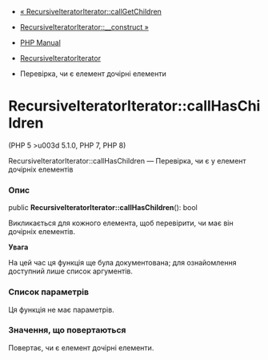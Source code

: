 - [«
RecursiveIteratorIterator::callGetChildren](recursiveiteratoriterator.callgetchildren.md)
- [RecursiveIteratorIterator::\_\_construct
»](recursiveiteratoriterator.construct.md)

- [PHP Manual](index.md)
- [RecursiveIteratorIterator](class.recursiveiteratoriterator.md)
- Перевірка, чи є елемент дочірні елементи

# RecursiveIteratorIterator::callHasChildren

(PHP 5 \>u003d 5.1.0, PHP 7, PHP 8)

RecursiveIteratorIterator::callHasChildren — Перевірка, чи є у
елемент дочірніх елементів

### Опис

public **RecursiveIteratorIterator::callHasChildren**(): bool

Викликається для кожного елемента, щоб перевірити, чи має він
дочірніх елементів.

**Увага**

На цей час ця функція ще була документована; для
ознайомлення доступний лише список аргументів.

### Список параметрів

Ця функція не має параметрів.

### Значення, що повертаються

Повертає, чи є елемент дочірні елементи.
